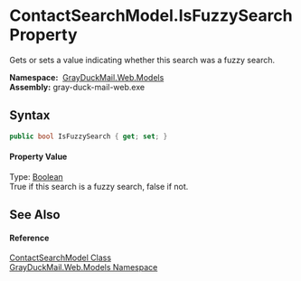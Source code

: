 ContactSearchModel.IsFuzzySearch Property
=========================================
Gets or sets a value indicating whether this search was a fuzzy search.

  **Namespace:**  [GrayDuckMail.Web.Models][1]  
  **Assembly:** gray-duck-mail-web.exe

Syntax
------

```csharp
public bool IsFuzzySearch { get; set; }
```

#### Property Value
Type: [Boolean][2]  
 True if this search is a fuzzy search, false if not. 

See Also
--------

#### Reference
[ContactSearchModel Class][3]  
[GrayDuckMail.Web.Models Namespace][1]  

[1]: ../README.md
[2]: https://docs.microsoft.com/dotnet/api/system.boolean
[3]: README.md